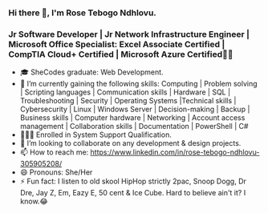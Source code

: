 ### Hi there 👋, I'm Rose Tebogo Ndhlovu.
### Jr Software Developer | Jr Network Infrastructure Engineer | Microsoft Office Specialist: Excel Associate Certified | CompTIA Cloud+ Certified | Microsoft Azure Certified👩‍💻

- 🎓 SheCodes graduate: Web Development.
- 🔭 I’m currently gaining the following skills: Computing | Problem solving | Scripting languages | Communication skills | Hardware | SQL | Troubleshooting | Security | Operating Systems |Technical skills | Cybersecurity | Linux | Windows Server | Decision-making | Backup | Business skills | Computer hardware | Networking | Account access management | Collaboration skills | Documentation | PowerShell | C#
- 👩🏽‍💻 Enrolled in System Support Qualification.
- 👯 I’m looking to collaborate on any development & design projects.
- 📫 How to reach me: https://www.linkedin.com/in/rose-tebogo-ndhlovu-305905208/ 
- 😄 Pronouns: She/Her
- ⚡ Fun fact: I listen to old skool HipHop strictly 2pac, Snoop Dogg, Dr Dre, Jay Z, Em, Eazy E, 50 cent & Ice Cube. Hard to believe ain't it? I know.😂
